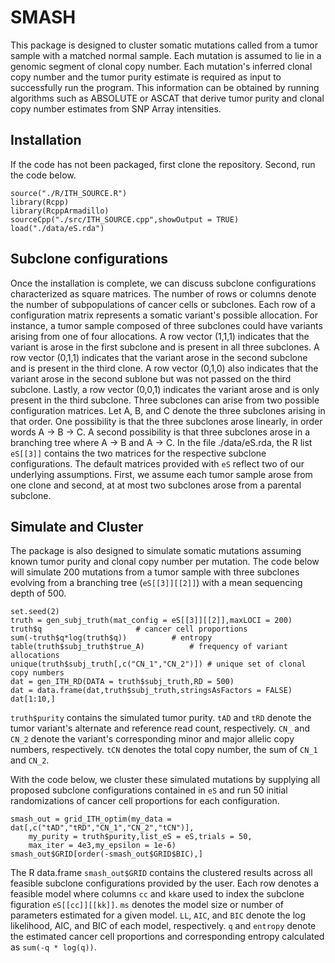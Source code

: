 # SMASH

This package is designed to cluster somatic mutations called from a tumor sample with a matched normal sample. 
Each mutation is assumed to lie in a genomic segment of clonal copy number. 
Each mutation's inferred clonal copy number and the tumor purity estimate is required as input to successfully run the program. This information can be obtained by running algorithms such as ABSOLUTE or ASCAT that derive tumor purity and clonal copy number estimates from SNP Array intensities.

## Installation
If the code has not been packaged, first clone the repository. Second, run the code below.
```
source("./R/ITH_SOURCE.R")
library(Rcpp)
library(RcppArmadillo)
sourceCpp("./src/ITH_SOURCE.cpp",showOutput = TRUE)
load("./data/eS.rda")
```

## Subclone configurations
Once the installation is complete, we can discuss subclone configurations characterized as square matrices.
The number of rows or columns denote the number of subpopulations of cancer cells or subclones. 
Each row of a configuration matrix represents a somatic variant's possible allocation.
For instance, a tumor sample composed of three subclones could have variants arising from one of four allocations.
A row vector (1,1,1) indicates that the variant is arose in the first subclone and is present in all three subclones. 
A row vector (0,1,1) indicates that the variant arose in the second subclone and is present in the third clone.
A row vector (0,1,0) also indicates that the variant arose in the second sublone but was not passed on the third subclone.
Lastly, a row vector (0,0,1) indicates the variant arose and is only present in the third subclone. 
Three subclones can arise from two possible configuration matrices. Let A, B, and C denote the three subclones arising in that order. One possibility is that the three subclones arose linearly, in order words A -> B -> C. A second possibility is that three subclones arose in a branching tree where A -> B and A -> C. In the file ./data/eS.rda, the R list `eS[[3]]` contains the two matrices for the respective subclone configurations. 
The default matrices provided with `eS` reflect two of our underlying assumptions. First, we assume each tumor sample arose from one clone and second, at at most two subclones arose from a parental subclone.

## Simulate and Cluster
The package is also designed to simulate somatic mutations assuming known tumor purity and clonal copy number per mutation. 
The code below will simulate 200 mutations from a tumor sample with three subclones evolving from a branching tree (`eS[[3]][[2]]`) with a mean sequencing depth of 500.
```
set.seed(2)
truth = gen_subj_truth(mat_config = eS[[3]][[2]],maxLOCI = 200)
truth$q 					# cancer cell proportions
sum(-truth$q*log(truth$q)) 			# entropy
table(truth$subj_truth$true_A) 			# frequency of variant allocations
unique(truth$subj_truth[,c("CN_1","CN_2")])	# unique set of clonal copy numbers
dat = gen_ITH_RD(DATA = truth$subj_truth,RD = 500)
dat = data.frame(dat,truth$subj_truth,stringsAsFactors = FALSE)
dat[1:10,]
```
`truth$purity` contains the simulated tumor purity.
`tAD` and `tRD` denote the tumor variant's alternate and reference read count, respectively. `CN_` and `CN_2` denote the variant's corresponding minor and major allelic copy numbers, respectively. `tCN` denotes the total copy number, the sum of `CN_1` and `CN_2`.

With the code below, we cluster these simulated mutations by supplying all proposed subclone configurations contained in `eS` and run 50 initial randomizations of cancer cell proportions for each configuration.
```
smash_out = grid_ITH_optim(my_data = dat[,c("tAD","tRD","CN_1","CN_2","tCN")],
	my_purity = truth$purity,list_eS = eS,trials = 50,
	max_iter = 4e3,my_epsilon = 1e-6)
smash_out$GRID[order(-smash_out$GRID$BIC),]
```
The R data.frame `smash_out$GRID` contains the clustered results across all feasible subclone configurations provided by the user. Each row denotes a feasible model where columns `cc` and `kk`are used to index the subclone figuration `eS[[cc]][[kk]]`. `ms` denotes the model size or number of parameters estimated for a given model. `LL`, `AIC`, and `BIC` denote the log likelihood, AIC, and BIC of each model, respectively. `q` and `entropy` denote the estimated cancer cell proportions and corresponding entropy calculated as `sum(-q * log(q))`.



